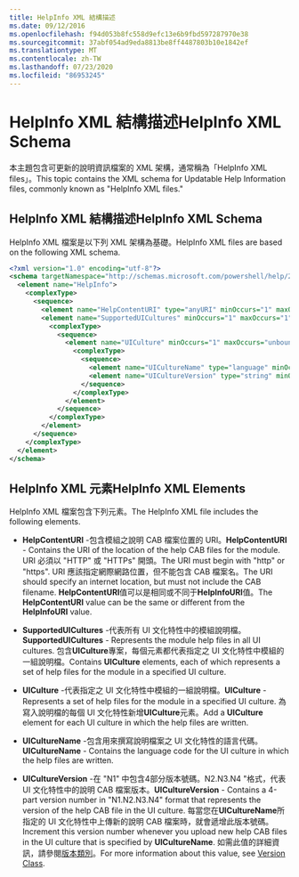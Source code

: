 ```yaml
---
title: HelpInfo XML 結構描述
ms.date: 09/12/2016
ms.openlocfilehash: f94d053b8fc558d9efc13e6b9fbd597287970e38
ms.sourcegitcommit: 37abf054ad9eda8813be8ff4487803b10e1842ef
ms.translationtype: MT
ms.contentlocale: zh-TW
ms.lasthandoff: 07/23/2020
ms.locfileid: "86953245"
---
```

# <a name="helpinfo-xml-schema"></a><span data-ttu-id="ff08d-102">HelpInfo XML 結構描述</span><span class="sxs-lookup"><span data-stu-id="ff08d-102">HelpInfo XML Schema</span></span>

<span data-ttu-id="ff08d-103">本主題包含可更新的說明資訊檔案的 XML 架構，通常稱為「HelpInfo XML files」。</span><span class="sxs-lookup"><span data-stu-id="ff08d-103">This topic contains the XML schema for Updatable Help Information files, commonly known as "HelpInfo XML files."</span></span>

## <a name="helpinfo-xml-schema"></a><span data-ttu-id="ff08d-104">HelpInfo XML 結構描述</span><span class="sxs-lookup"><span data-stu-id="ff08d-104">HelpInfo XML Schema</span></span>

<span data-ttu-id="ff08d-105">HelpInfo XML 檔案是以下列 XML 架構為基礎。</span><span class="sxs-lookup"><span data-stu-id="ff08d-105">HelpInfo XML files are based on the following XML schema.</span></span>

```xml
<?xml version="1.0" encoding="utf-8"?>
<schema targetNamespace="http://schemas.microsoft.com/powershell/help/2010/05" xmlns="http://www.w3.org/2001/XMLSchema">
  <element name="HelpInfo">
    <complexType>
      <sequence>
        <element name="HelpContentURI" type="anyURI" minOccurs="1" maxOccurs="1" />
        <element name="SupportedUICultures" minOccurs="1" maxOccurs="1">
          <complexType>
            <sequence>
              <element name="UICulture" minOccurs="1" maxOccurs="unbounded">
                <complexType>
                  <sequence>
                    <element name="UICultureName" type="language" minOccurs="1" maxOccurs="1" />
                    <element name="UICultureVersion" type="string" minOccurs="1" maxOccurs="1" />
                  </sequence>
                </complexType>
              </element>
            </sequence>
          </complexType>
        </element>
      </sequence>
    </complexType>
  </element>
</schema>
```

## <a name="helpinfo-xml-elements"></a><span data-ttu-id="ff08d-106">HelpInfo XML 元素</span><span class="sxs-lookup"><span data-stu-id="ff08d-106">HelpInfo XML Elements</span></span>

<span data-ttu-id="ff08d-107">HelpInfo XML 檔案包含下列元素。</span><span class="sxs-lookup"><span data-stu-id="ff08d-107">The HelpInfo XML file includes the following elements.</span></span>

- <span data-ttu-id="ff08d-108">**HelpContentURI** -包含模組之說明 CAB 檔案位置的 URI。</span><span class="sxs-lookup"><span data-stu-id="ff08d-108">**HelpContentURI** - Contains the URI of the location of the help CAB files for the module.</span></span> <span data-ttu-id="ff08d-109">URI 必須以 "HTTP" 或 "HTTPs" 開頭。</span><span class="sxs-lookup"><span data-stu-id="ff08d-109">The URI must begin with "http" or "https".</span></span> <span data-ttu-id="ff08d-110">URI 應該指定網際網路位置，但不能包含 CAB 檔案名。</span><span class="sxs-lookup"><span data-stu-id="ff08d-110">The URI should specify an internet location, but must not include the CAB filename.</span></span> <span data-ttu-id="ff08d-111">**HelpContentURI**值可以是相同或不同于**HelpInfoURI**值。</span><span class="sxs-lookup"><span data-stu-id="ff08d-111">The **HelpContentURI** value can be the same or different from the **HelpInfoURI** value.</span></span>

- <span data-ttu-id="ff08d-112">**SupportedUICultures** -代表所有 UI 文化特性中的模組說明檔。</span><span class="sxs-lookup"><span data-stu-id="ff08d-112">**SupportedUICultures** - Represents the module help files in all UI cultures.</span></span> <span data-ttu-id="ff08d-113">包含**UICulture**專案，每個元素都代表指定之 UI 文化特性中模組的一組說明檔。</span><span class="sxs-lookup"><span data-stu-id="ff08d-113">Contains **UICulture** elements, each of which represents a set of help files for the module in a specified UI culture.</span></span>

- <span data-ttu-id="ff08d-114">**UICulture** -代表指定之 UI 文化特性中模組的一組說明檔。</span><span class="sxs-lookup"><span data-stu-id="ff08d-114">**UICulture** - Represents a set of help files for the module in a specified UI culture.</span></span> <span data-ttu-id="ff08d-115">為寫入說明檔的每個 UI 文化特性新增**UICulture**元素。</span><span class="sxs-lookup"><span data-stu-id="ff08d-115">Add a **UICulture** element for each UI culture in which the help files are written.</span></span>

- <span data-ttu-id="ff08d-116">**UICultureName** -包含用來撰寫說明檔案之 UI 文化特性的語言代碼。</span><span class="sxs-lookup"><span data-stu-id="ff08d-116">**UICultureName** - Contains the language code for the UI culture in which the help files are written.</span></span>

- <span data-ttu-id="ff08d-117">**UICultureVersion** -在 "N1" 中包含4部分版本號碼。N2.N3.N4 "格式，代表 UI 文化特性中的說明 CAB 檔案版本。</span><span class="sxs-lookup"><span data-stu-id="ff08d-117">**UICultureVersion** - Contains a 4-part version number in "N1.N2.N3.N4" format that represents the version of the help CAB file in the UI culture.</span></span> <span data-ttu-id="ff08d-118">每當您在**UICultureName**所指定的 UI 文化特性中上傳新的說明 CAB 檔案時，就會遞增此版本號碼。</span><span class="sxs-lookup"><span data-stu-id="ff08d-118">Increment this version number whenever you upload new help CAB files in the UI culture that is specified by **UICultureName**.</span></span> <span data-ttu-id="ff08d-119">如需此值的詳細資訊，請參閱[版本類別](/dotnet/api/system.version)。</span><span class="sxs-lookup"><span data-stu-id="ff08d-119">For more information about this value, see [Version Class](/dotnet/api/system.version).</span></span>
